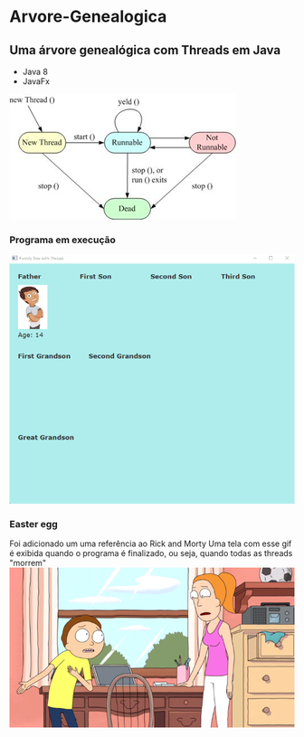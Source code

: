 
# Arvore-Genealogica

## Uma árvore genealógica com Threads em Java

* Java 8
* JavaFx

![Processo de Threads em Java](threads.jpg)

### Programa em execução

![Programa em execução](./animacao-arvore-genealogica.gif)

### Easter egg
Foi adicionado um uma referência ao Rick and Morty
Uma tela com esse gif é exibida quando o programa é finalizado, ou seja, quando todas as threads "morrem"
![Gif Rick and Morty](src/img/gif/rick_and_morty.gif)
